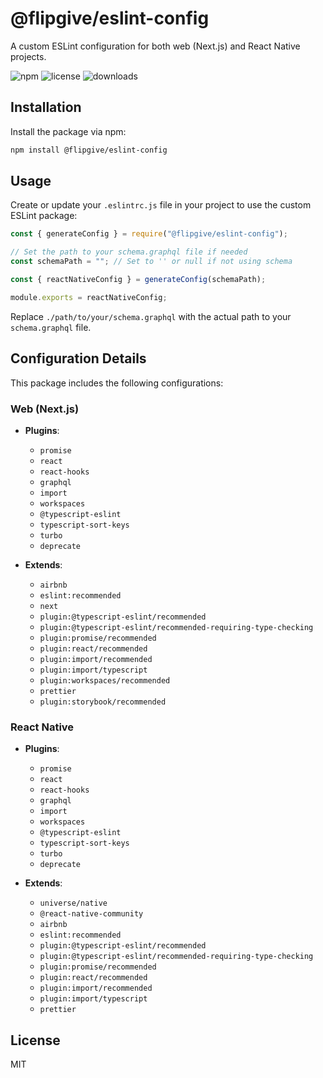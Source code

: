 # @flipgive/eslint-config

A custom ESLint configuration for both web (Next.js) and React Native projects.

![npm](https://img.shields.io/npm/v/@flipgive/eslint-config)
![license](https://img.shields.io/npm/l/@flipgive/eslint-config)
![downloads](https://img.shields.io/npm/dm/@flipgive/eslint-config)

## Installation

Install the package via npm:

```bash
npm install @flipgive/eslint-config
```

## Usage

Create or update your `.eslintrc.js` file in your project to use the custom ESLint package:

```javascript
const { generateConfig } = require("@flipgive/eslint-config");

// Set the path to your schema.graphql file if needed
const schemaPath = ""; // Set to '' or null if not using schema

const { reactNativeConfig } = generateConfig(schemaPath);

module.exports = reactNativeConfig;
```

Replace `./path/to/your/schema.graphql` with the actual path to your `schema.graphql` file.

## Configuration Details

This package includes the following configurations:

### Web (Next.js)

- **Plugins**:

  - `promise`
  - `react`
  - `react-hooks`
  - `graphql`
  - `import`
  - `workspaces`
  - `@typescript-eslint`
  - `typescript-sort-keys`
  - `turbo`
  - `deprecate`

- **Extends**:
  - `airbnb`
  - `eslint:recommended`
  - `next`
  - `plugin:@typescript-eslint/recommended`
  - `plugin:@typescript-eslint/recommended-requiring-type-checking`
  - `plugin:promise/recommended`
  - `plugin:react/recommended`
  - `plugin:import/recommended`
  - `plugin:import/typescript`
  - `plugin:workspaces/recommended`
  - `prettier`
  - `plugin:storybook/recommended`

### React Native

- **Plugins**:

  - `promise`
  - `react`
  - `react-hooks`
  - `graphql`
  - `import`
  - `workspaces`
  - `@typescript-eslint`
  - `typescript-sort-keys`
  - `turbo`
  - `deprecate`

- **Extends**:
  - `universe/native`
  - `@react-native-community`
  - `airbnb`
  - `eslint:recommended`
  - `plugin:@typescript-eslint/recommended`
  - `plugin:@typescript-eslint/recommended-requiring-type-checking`
  - `plugin:promise/recommended`
  - `plugin:react/recommended`
  - `plugin:import/recommended`
  - `plugin:import/typescript`
  - `prettier`

## License

MIT
